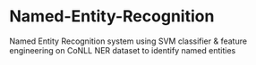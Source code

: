 # Named-Entity-Recognition
Named Entity Recognition system using SVM classifier &amp; feature engineering on CoNLL NER dataset to identify named entities
